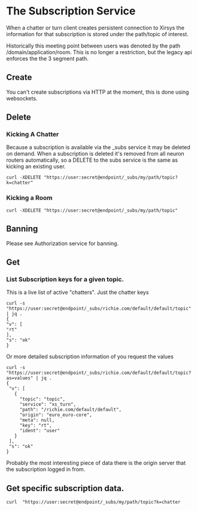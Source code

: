 # The Subscription Service

When a chatter or turn client creates persistent connection to Xirsys the information for that subscription is stored under the path/topic of interest.

Historically this meeting point between users was denoted by the path /domain/application/room. This is no longer a restriction, but the legacy api enforces the the 3 segment path.

## Create

You can't create subscriptions via HTTP at the moment, this is done using websockets.

## Delete

### Kicking A Chatter

Because a subscription is available via the \_subs service it may be deleted on demand. When a subscription is deleted it's removed from all neuron routers automatically, so a DELETE to the subs service is the same as kicking an existing user.

```
curl -XDELETE "https://user:secret@endpoint/_subs/my/path/topic?k=chatter"
```

### Kicking a Room

```
curl -XDELETE "https://user:secret@endpoint/_subs/my/path/topic"
```

## Banning

Please see Authorization service for banning.

## Get

### List Subscription keys for a given topic.

This is a live list of active "chatters". Just the chatter keys

```
curl -s  "https://user:secret@endpoint/_subs/richie.com/default/default/topic" | jq .
{
"v": [
"rt"
],
"s": "ok"
}
```

Or more detailed subscription information of you request the values

```
curl -s  "https://user:secret@endpoint/_subs/richie.com/default/default/topic?as=values" | jq .
{
 "v": [
   {
     "topic": "topic",
     "service": "xs_turn",
     "path": "/richie.com/default/default",
     "origin": "euro_euro-core",
     "meta": null,
     "key": "rt",
     "ident": "user"
   }
 ],
 "s": "ok"
}
```

Probably the most interesting piece of data there is the origin server that the subscription logged in from.

## Get specific subscription data.

```
curl  "https://user:secret@endpoint/_subs/my/path/topic?k=chatter
```



